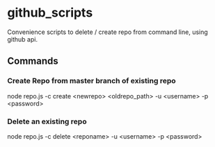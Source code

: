 # github_scripts
Convenience scripts to delete / create repo from command line, using github api.

## Commands

### Create Repo from master branch of existing repo
node repo.js -c create \<newrepo\> \<oldrepo_path\> -u \<username\> -p \<password\>

### Delete an existing repo
node repo.js -c delete \<reponame\> -u \<username\> -p \<password\>
